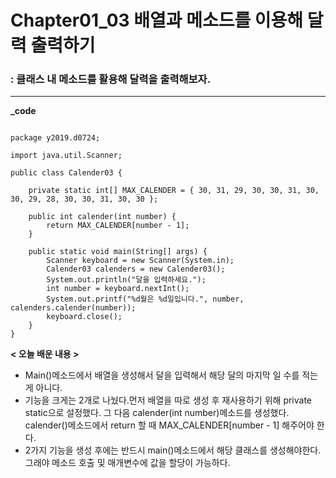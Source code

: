 **Chapter01_03 배열과 메소드를 이용해 달력 출력하기**
================================================================================
### : 클래스 내 메소드를 활용해 달력을 출력해보자.
--------------------------------------------------------------------------------

**_code**

<pre><code>
package y2019.d0724;

import java.util.Scanner;

public class Calender03 {

	private static int[] MAX_CALENDER = { 30, 31, 29, 30, 30, 31, 30, 30, 29, 28, 30, 30, 31, 30, 30 };

	public int calender(int number) {
		return MAX_CALENDER[number - 1];
	}

	public static void main(String[] args) {
		Scanner keyboard = new Scanner(System.in);
		Calender03 calenders = new Calender03();
		System.out.println("달을 입력하세요.");
		int number = keyboard.nextInt();
		System.out.printf("%d월은 %d일입니다.", number, calenders.calender(number));
		keyboard.close();
	}
}
</code></pre>

**< 오늘 배운 내용 >**

* Main()메소드에서 배열을 생성해서 달을 입력해서 해당 달의 마지막 일 수를 적는게 아니다.
* 기능을 크게는 2개로 나눴다.먼저 배열을 따로 생성 후 재사용하기 위해 private static으로 설정했다. 그 다음 calender(int number)메소드를 생성했다. calender()메소드에서 return 할 때 MAX_CALENDER[number - 1] 해주어야 한다.
* 2가지 기능을 생성 후에는 반드시 main()메소드에서 해당 클래스를 생성해야한다. 그래야 메소드 호출 및 매개변수에 값을 할당이 가능하다.
